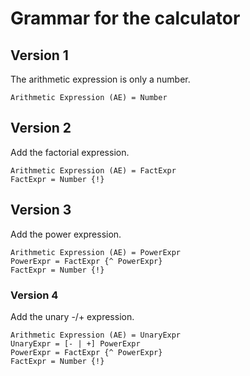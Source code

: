 # Grammar for the calculator

## Version 1
The arithmetic expression is only a number.

```
Arithmetic Expression (AE) = Number
```

## Version 2
Add the factorial expression.

```
Arithmetic Expression (AE) = FactExpr
FactExpr = Number {!}

```

## Version 3
Add the power expression.

```
Arithmetic Expression (AE) = PowerExpr
PowerExpr = FactExpr {^ PowerExpr}
FactExpr = Number {!}

```

### Version 4
Add the unary -/+ expression.

```
Arithmetic Expression (AE) = UnaryExpr
UnaryExpr = [- | +] PowerExpr
PowerExpr = FactExpr {^ PowerExpr}
FactExpr = Number {!}

```